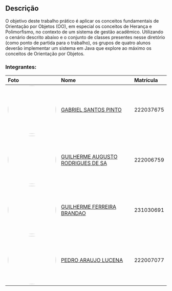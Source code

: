 ## Descrição

O objetivo deste trabalho prático é aplicar os conceitos fundamentais de Orientação por Objetos (OO), em especial os conceitos de Herança e Polimorfismo, no contexto de um sistema de gestão acadêmico. Utilizando o cenário descrito abaixo e o conjunto de classes presentes nesse diretório (como ponto de partida para o trabalho), os grupos de quatro alunos deverão implementar um sistema em Java que explore ao máximo os conceitos de Orientação por Objetos.

### Integrantes:

|Foto|Nome|Matrícula|
|:-|:-|:-|
|<img style="border-radius: 50%;" src="https://avatars.githubusercontent.com/u/144184007?v=4" width="150px;"/>|[GABRIEL SANTOS PINTO](https://github.com/GabrielSPinto)|222037675|
|<img style="border-radius: 50%;" src="https://avatars.githubusercontent.com/u/164926129?v=4" width="150px;"/>|[GUILHERME AUGUSTO RODRIGUES DE SA](https://github.com/GuizinDeSa)|222006759|
|<img style="border-radius: 50%;" src="https://avatars.githubusercontent.com/u/124108334?v=4" width="150px;"/>|[GUILHERME FERREIRA BRANDAO](https://github.com/Guibs969)|231030691|
|<img style="border-radius: 50%;" src="https://avatars.githubusercontent.com/u/173406776?v=4" width="150px;"/>|[PEDRO ARAUJO LUCENA](https://github.com/PedroAraujo004)|222007077|